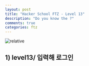 ```yaml
---
layout: post
title: "Hacker School FTZ - Level 13"
description: "Do you know the ?"
comments: true
categories: ftz
---
```


<img data-action="zoom" src='{{ "assets/ftz/level13/1.jpg" | relative_url }}' alt='relative'>  

## 1) level13/ 입력해 로그인  
 

